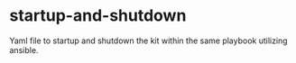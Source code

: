# startup-and-shutdown
Yaml file to startup and shutdown the kit within the same playbook utilizing ansible.
